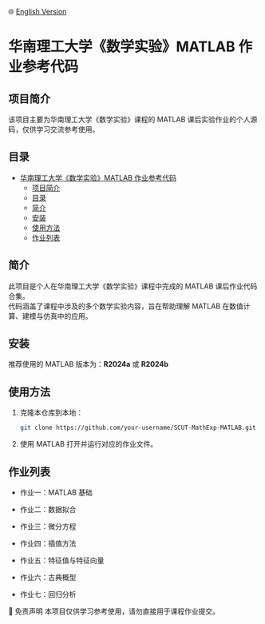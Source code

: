 🌐 [English Version](./README.en.md)

# 华南理工大学《数学实验》MATLAB 作业参考代码

## 项目简介

该项目主要为华南理工大学《数学实验》课程的 MATLAB 课后实验作业的个人源码，仅供学习交流参考使用。

## 目录

- [华南理工大学《数学实验》MATLAB 作业参考代码](#华南理工大学数学实验matlab-作业参考代码)
  - [项目简介](#项目简介)
  - [目录](#目录)
  - [简介](#简介)
  - [安装](#安装)
  - [使用方法](#使用方法)
  - [作业列表](#作业列表)

## 简介

此项目是个人在华南理工大学《数学实验》课程中完成的 MATLAB 课后作业代码合集。  
代码涵盖了课程中涉及的多个数学实验内容，旨在帮助理解 MATLAB 在数值计算、建模与仿真中的应用。

## 安装

推荐使用的 MATLAB 版本为：**R2024a** 或 **R2024b**

## 使用方法

1. 克隆本仓库到本地：

   ```bash
   git clone https://github.com/your-username/SCUT-MathExp-MATLAB.git
   ```

2. 使用 MATLAB 打开并运行对应的作业文件。

## 作业列表

- 作业一：MATLAB 基础

- 作业二：数据拟合

- 作业三：微分方程

- 作业四：插值方法

- 作业五：特征值与特征向量

- 作业六：古典概型

- 作业七：回归分析

📌 免责声明
本项目仅供学习参考使用，请勿直接用于课程作业提交。
